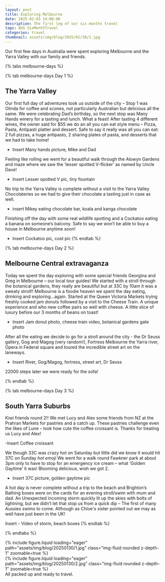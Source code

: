 ```yaml
---
layout: post
title: Exploring Melbourne
date: 2025-02-03 14:00:00
description: The first leg of our six months travel
tags: AUS SixMonthTravel
categories: travel
thumbnail: assets/img/blog/2025/01/30/1.jpg
---
```


Our first few days in Australia were spent exploring Melbourne and the Yarra Valley with our family and friends.

{% tabs melbourne-days %}

{% tab melbourne-days Day 1 %}

## The Yarra Valley

Our first full day of adventures took us outside of the city – Stop 1 was Olinda for coffee and scones, not particularly Australian but delicious all the same. We were celebrating Dad’s birthday, so the next stop was Many Hands winery for a tasting and lunch. What a feast! After tasting 4 different wines, the owner said for $55 we do an all you can eat style menu – Pizza, Pasta, Antipasti platter and dessert. Safe to say it really was all you can eat: 2 full pizzas, a huge antipasto, 2 sharing plates of pasta, and desserts that we had to take home! 

- Insert Many hands picture, Mike and Dad

Feeling like rolling we went for a beautiful walk through the Alowyn Gardens and maze where we saw the ‘lesser spotted V-flicker’ as named by Uncle Dave!

- Insert Lesser spotted V pic, tiny fountain

No trip to the Yarra Valley is complete without a visit to the Yarra Valley Chocolateries so we had to give their chocolate a tasting just in case as well.

- insert Mikey eating chocolate bar, koala and kanga chocolate

Finishing off the day with some real wildlife spotting and a Cockatoo eating a banana on someone’s balcony. Safe to say we won’t be able to buy a house in Melbourne anytime soon!

- Insert Cockatoo pic, cost pic
{% endtab %}

{% tab melbourne-days Day 2 %}

## Melbourne Central extravaganza

Today we spent the day exploring with some special friends Georgina and Greg in Melbourne – our local tour guides! We started with a stroll through the botanical gardens, they really are beautiful but at 33C by 10am it was a sweaty stroll!! Melbourne is a foodie heaven we spent the day eating, drinking and exploring…again. Started at the Queen Victoria Markets trying freshly cooked jam donuts followed by a visit to the Cheese Train. A unique experience and who new coffee pairs so well with cheese. A little slice of luxury before our 3 months of beans on toast!

- Insert Jam donut photo, cheese train video, botanical gardens gate photo

After all the eating we decide to go for a stroll around the city - the Dr Seuss gallery, Gog and Magog (very random!), Fortress Melbourne the Yarra river, Opera in Federal square and toured the incredible street art on the laneways.

- Insert River, Gog/Magog, fortress, street art, Dr Seuss

22000 steps later we were ready for the sofa! 

{% endtab %}

{% tab melbourne-days Day 3 %}

## South Yarra Suburbs

Kiwi friends round 2!! We met Lucy and Alex some friends from NZ at the Prahran Markets for pastries and a catch up. These pastries challenge even the likes of Lune – look how cute the coffee croissant is. Thanks for treating us Lucy and Alex!

-Insert Coffee croissant

We though 33C was crazy hot on Saturday but little did we know it would hit 37C on Sunday *hot emoji* We went for a walk round Fawkner park at about 3pm only to have to stop for an emergency ice cream – what ‘Golden Gaytime’ it was! Blooming delicious, wish we got 2. 

- Insert 37C picture, golden gaytime pic 

A hot day is never complete without a trip to the beach and Brighton’s Bathing boxes were on the cards for an evening stroll/swim with mum and dad. An Unexpected incoming storm quickly lit up the skies with bolts of lightning, but we didn’t let that stop us from a quick dip – The first of many Aussies swims to come. Although as Chloe's sister pointed out we may as well have just been in the UK!

Insert - Video of storm, beach boxes
{% endtab %}

{% endtabs %}








<div class="row mt-3">
    <div class="col-sm mt-3 mt-md-0">
        {% include figure.liquid loading="eager" path="assets/img/blog/20250130/1.jpg" class="img-fluid rounded z-depth-1" zoomable=true %}
    </div>
    <div class="col-sm mt-3 mt-md-0">
        {% include figure.liquid loading="eager" path="assets/img/blog/20250130/2.jpg" class="img-fluid rounded z-depth-1" zoomable=true %}
    </div>
</div>
<div class="caption">
    All packed up and ready to travel.
</div>
